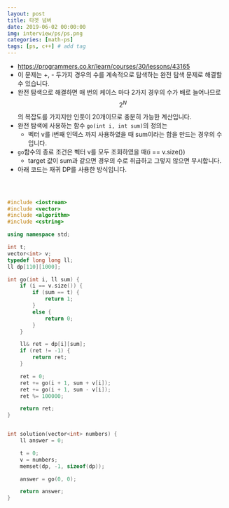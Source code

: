```yaml
---
layout: post
title: 타겟 넘버
date: 2019-06-02 00:00:00
img: interview/ps/ps.png
categories: [math-ps] 
tags: [ps, c++] # add tag
---
```


+ https://programmers.co.kr/learn/courses/30/lessons/43165
+ 이 문제는 +, - 두가지 경우의 수를 계속적으로 탐색하는 완전 탐색 문제로 해결할 수 있습니다.
+ 완전 탐색으로 해결하면 매 번의 케이스 마다 2가지 경우의 수가 배로 늘어나므로 $$ 2^{N} $$ 의 복잡도를 가지지만 인풋이 20개이므로 충분히 가능한 계산입니다.
+ 완전 탐색에 사용하는 함수 `go(int i, int sum)`의 정의는
    + 벡터 v를 i번째 인덱스 까지 사용하였을 때 sum이라는 합을 만드는 경우의 수 입니다.
+ `go`함수의 종료 조건은 벡터 v를 모두 조회하였을 때(i == v.size())
    + target 값이 sum과 같으면 경우의 수로 취급하고 그렇지 않으면 무시합니다.  
+ 아래 코드는 재귀 DP를 사용한 방식입니다.

<br>

```cpp

#include <iostream>
#include <vector>
#include <algorithm>
#include <cstring>

using namespace std;

int t;
vector<int> v;
typedef long long ll;
ll dp[110][1000];

int go(int i, ll sum) {
	if (i == v.size()) {
		if (sum == t) {
			return 1;
		}
		else {
			return 0;
		}
	}

	ll& ret = dp[i][sum];
	if (ret != -1) {
		return ret;
	}

	ret = 0;
	ret += go(i + 1, sum + v[i]);
	ret += go(i + 1, sum - v[i]);
	ret %= 100000;

	return ret;
}


int solution(vector<int> numbers) {
	ll answer = 0;

	t = 0;
	v = numbers;
	memset(dp, -1, sizeof(dp));

	answer = go(0, 0);

	return answer;
}

```